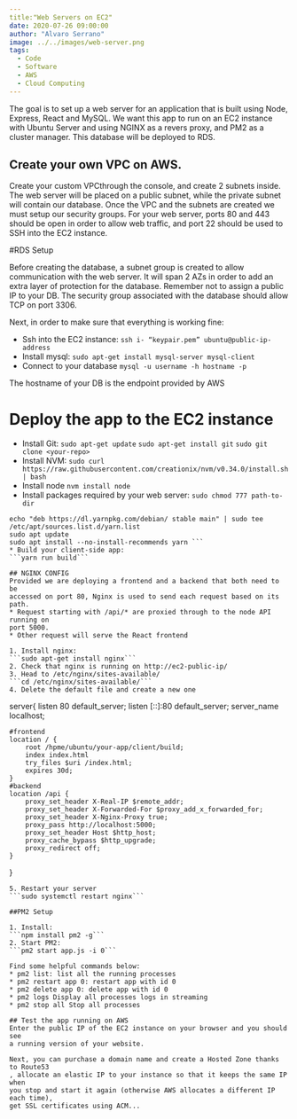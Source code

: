 ```yaml
---
title:"Web Servers on EC2"
date: 2020-07-26 09:00:00
author: "Alvaro Serrano"
image: ../../images/web-server.png
tags:
  - Code
  - Software
  - AWS
  - Cloud Computing
---
```



The goal is to set up a web server for an application that is built using
Node, Express, React and MySQL. We want this app to run on an EC2 instance
with Ubuntu Server and using NGINX as a revers proxy, and PM2 as a cluster
manager. This database will be deployed to RDS.

## Create your own VPC on AWS.

Create your custom VPCthrough the console, and create 2 subnets inside.
The web server will be placed on a public subnet, while the private subnet will
contain our database.
Once the VPC and the subnets are created we must setup our security groups.
For your web server, ports 80 and 443 should be open in order to allow web
traffic, and port 22 should be used to SSH into the EC2 instance.

#RDS Setup

Before creating the database, a subnet group is created to allow communication
with the web server. It will span 2 AZs in order to add an extra layer of
protection for the database. Remember not to assign a public IP to your DB. The
security group associated with the database should allow TCP on port 3306.

Next, in order to make sure that everything is working fine:
* Ssh into the EC2 instance:
```ssh i- “keypair.pem” ubuntu@public-ip-address```
* Install mysql:
```sudo apt-get install mysql-server mysql-client```
* Connect to your database
```mysql -u username -h hostname -p```

The hostname of your DB is the endpoint provided by AWS

# Deploy the app to the EC2 instance
* Install Git:
```sudo apt-get update```
```sudo apt-get install git```
```sudo git clone <your-repo>```
* Install NVM:
```sudo curl https://raw.githubusercontent.com/creationix/nvm/v0.34.0/install.sh | bash```
* Install node
```nvm install node```
* Install packages required by your web server:
```sudo chmod 777 path-to-dir```
```curl -sS https://dl.yarnpkg.com/debian/pubkey.gpg | sudo apt-key add -
echo "deb https://dl.yarnpkg.com/debian/ stable main" | sudo tee /etc/apt/sources.list.d/yarn.list
sudo apt update
sudo apt install --no-install-recommends yarn ```
* Build your client-side app:
```yarn run build```

## NGINX CONFIG
Provided we are deploying a frontend and a backend that both need to be
accessed on port 80, Nginx is used to send each request based on its path.
* Request starting with /api/* are proxied through to the node API running on
port 5000.
* Other request will serve the React frontend

1. Install nginx:
```sudo apt-get install nginx```
2. Check that nginx is running on http://ec2-public-ip/
3. Head to /etc/nginx/sites-available/
```cd /etc/nginx/sites-available/```
4. Delete the default file and create a new one
```
server{
    listen           80 default_server;
    listen           [::]:80 default_server;
    server_name      localhost;

    #frontend
    location / {
        root /hpme/ubuntu/your-app/client/build;
        index index.html
        try_files $uri /index.html;
        expires 30d;
    }
    #backend
    location /api {
        proxy_set_header X-Real-IP $remote_addr;
        proxy_set_header X-Forwarded-For $proxy_add_x_forwarded_for;
        proxy_set_header X-Nginx-Proxy true;
        proxy_pass http://localhost:5000;
        proxy_set_header Host $http_host;
        proxy_cache_bypass $http_upgrade;
        proxy_redirect off;
    }
}
```
5. Restart your server
```sudo systemctl restart nginx```

##PM2 Setup

1. Install:
```npm install pm2 -g```
2. Start PM2:
```pm2 start app.js -i 0```

Find some helpful commands below:
* pm2 list: list all the running processes
* pm2 restart app 0: restart app with id 0
* pm2 delete app 0: delete app with id 0
* pm2 logs Display all processes logs in streaming
* pm2 stop all Stop all processes

## Test the app running on AWS
Enter the public IP of the EC2 instance on your browser and you should see
a running version of your website.

Next, you can purchase a domain name and create a Hosted Zone thanks to Route53
, allocate an elastic IP to your instance so that it keeps the same IP when
you stop and start it again (otherwise AWS allocates a different IP each time),
get SSL certificates using ACM...



